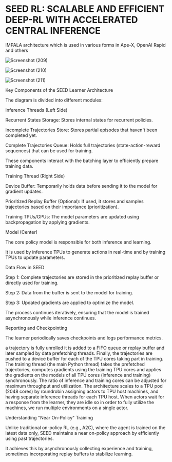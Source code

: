 # SEED RL: SCALABLE AND EFFICIENT DEEP-RL WITH ACCELERATED CENTRAL INFERENCE

 IMPALA architecture which is used in various forms in Ape-X, OpenAI Rapid and others
 
![Screenshot (209)](https://github.com/user-attachments/assets/81dbe82f-88ae-4ec1-b749-f7e31898ae62)


![Screenshot (210)](https://github.com/user-attachments/assets/9522e7c7-911d-475c-b713-8e175cb68f07)

![Screenshot (211)](https://github.com/user-attachments/assets/fdf23422-e09e-40f3-8152-6b7d852243c8)

Key Components of the SEED Learner Architecture

The diagram is divided into different modules:

Inference Threads (Left Side)

Recurrent States Storage: Stores internal states for recurrent policies.

Incomplete Trajectories Store: Stores partial episodes that haven't been completed yet.

Complete Trajectories Queue: Holds full trajectories (state-action-reward sequences) that can be used for training.

These components interact with the batching layer to efficiently prepare training data.

Training Thread (Right Side)

Device Buffer: Temporarily holds data before sending it to the model for gradient updates.

Prioritized Replay Buffer (Optional): If used, it stores and samples trajectories based on their importance (prioritization).

Training TPUs/GPUs: The model parameters are updated using backpropagation by applying gradients.

Model (Center)

The core policy model is responsible for both inference and learning.

It is used by inference TPUs to generate actions in real-time and by training TPUs to update parameters.

Data Flow in SEED

Step 1: Complete trajectories are stored in the prioritized replay buffer or directly used for training.

Step 2: Data from the buffer is sent to the model for training.

Step 3: Updated gradients are applied to optimize the model.

The process continues iteratively, ensuring that the model is trained asynchronously while inference continues.

Reporting and Checkpointing

The learner periodically saves checkpoints and logs performance metrics.

a trajectory is fully unrolled it is added to a FIFO queue or replay buffer and later sampled by data prefetching threads. Finally, the trajectories are pushed to a device buffer for each of the TPU cores taking part in training. The training thread (the main Python thread) takes the prefetched trajectories, computes gradients using the training TPU cores and applies the gradients on the models of all TPU cores (inference and training) synchronously. The ratio of inference and training cores can be adjusted for maximum throughput and utilization. The architecture scales to a TPU pod (2048 cores) by roundrobin assigning actors to TPU host machines, and having separate inference threads for each TPU host. When actors wait for a response from the learner, they are idle so in order to fully utilize the machines, we run multiple environments on a single actor.


Understanding "Near On-Policy" Training

Unlike traditional on-policy RL (e.g., A2C), where the agent is trained on the latest data only, SEED maintains a near on-policy approach by efficiently using past trajectories.

It achieves this by asynchronously collecting experience and training, sometimes incorporating replay buffers to stabilize learning.
